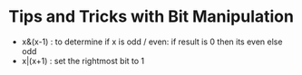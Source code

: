 # Tips and Tricks with Bit Manipulation
- x&(x-1) : to determine if x is odd / even: if result is 0 then its even else odd
- x|(x+1) : set the rightmost bit to 1
